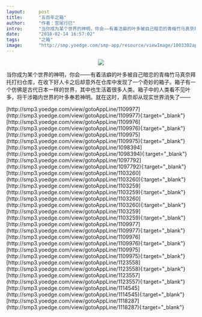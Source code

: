 ```yaml
---
layout:     post
title:      "五百年之箱"
author:     "作者：宫尾行巳"
intro:      "当你成为某个世界的神明，你会——有着洁癖的叶多被自己暗恋的青梅竹马真奈拜托打扫仓库，在收下好人卡之后却意外在仓库中发现了一个奇妙的箱子。箱子有一个仿佛是古代日本一样的世界，其中也生活着很多人类。箱子中的人类看不见叶多，将干涉箱内世界的叶多奉若神明。就在这时，真奈却从现实世界消失了——"
date:       "2018-02-14 16:57:02"
tags:       "之箱"
image:      "http://smp.yoedge.com/smp-app/resource/viewImage/1003302appline.png"
---
```

<div style="text-align: center">
<p><img src="http://smp.yoedge.com/smp-app/resource/viewImage/1003302appline.png"/></p>
</div>
<p class="post-meta">
<span>当你成为某个世界的神明，你会——有着洁癖的叶多被自己暗恋的青梅竹马真奈拜托打扫仓库，在收下好人卡之后却意外在仓库中发现了一个奇妙的箱子。箱子有一个仿佛是古代日本一样的世界，其中也生活着很多人类。箱子中的人类看不见叶多，将干涉箱内世界的叶多奉若神明。就在这时，真奈却从现实世界消失了——</span>
</p>
[http://smp3.yoedge.com/view/gotoAppLine/1109977](http://smp3.yoedge.com/view/gotoAppLine/1109977){:target="_blank"}
[http://smp3.yoedge.com/view/gotoAppLine/1109976](http://smp3.yoedge.com/view/gotoAppLine/1109976){:target="_blank"}
[http://smp3.yoedge.com/view/gotoAppLine/1109975](http://smp3.yoedge.com/view/gotoAppLine/1109975){:target="_blank"}
[http://smp3.yoedge.com/view/gotoAppLine/1098394](http://smp3.yoedge.com/view/gotoAppLine/1098394){:target="_blank"}
[http://smp3.yoedge.com/view/gotoAppLine/1097792](http://smp3.yoedge.com/view/gotoAppLine/1097792){:target="_blank"}
[http://smp3.yoedge.com/view/gotoAppLine/1103260](http://smp3.yoedge.com/view/gotoAppLine/1103260){:target="_blank"}
[http://smp3.yoedge.com/view/gotoAppLine/1103259](http://smp3.yoedge.com/view/gotoAppLine/1103259){:target="_blank"}
[http://smp3.yoedge.com/view/gotoAppLine/1103260](http://smp3.yoedge.com/view/gotoAppLine/1103260){:target="_blank"}
[http://smp3.yoedge.com/view/gotoAppLine/1103259](http://smp3.yoedge.com/view/gotoAppLine/1103259){:target="_blank"}
[http://smp3.yoedge.com/view/gotoAppLine/1109977](http://smp3.yoedge.com/view/gotoAppLine/1109977){:target="_blank"}
[http://smp3.yoedge.com/view/gotoAppLine/1109976](http://smp3.yoedge.com/view/gotoAppLine/1109976){:target="_blank"}
[http://smp3.yoedge.com/view/gotoAppLine/1109975](http://smp3.yoedge.com/view/gotoAppLine/1109975){:target="_blank"}
[http://smp3.yoedge.com/view/gotoAppLine/1123558](http://smp3.yoedge.com/view/gotoAppLine/1123558){:target="_blank"}
[http://smp3.yoedge.com/view/gotoAppLine/1123557](http://smp3.yoedge.com/view/gotoAppLine/1123557){:target="_blank"}
[http://smp3.yoedge.com/view/gotoAppLine/1114545](http://smp3.yoedge.com/view/gotoAppLine/1114545){:target="_blank"}
[http://smp3.yoedge.com/view/gotoAppLine/1118287](http://smp3.yoedge.com/view/gotoAppLine/1118287){:target="_blank"}


